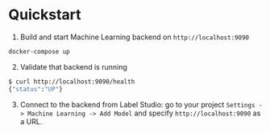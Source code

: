 <!--
---
title: Backend example for LangChain integration
type: blog
tier: all
order: 70
meta_title: Label Studio ML backend for LangChain
meta_description: This is a tutorial on how to use the Label Studio ML backend with LangChain to power your labeling projects 
categories:
    - tutorial
    - langchain
image: "/tutorials/langchain.png"
---
-->

# Quickstart

1. Build and start Machine Learning backend on `http://localhost:9090`

```bash
docker-compose up
```

2. Validate that backend is running

```bash
$ curl http://localhost:9090/health
{"status":"UP"}
```

3. Connect to the backend from Label Studio: go to your project `Settings -> Machine Learning -> Add Model` and specify `http://localhost:9090` as a URL.